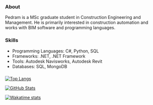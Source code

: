 ### About
Pedram is a MSc graduate student in Construction Engineering and Management. He is primarily interested in construction automation and works with BIM software and programming languages.

### Skills
- Programming Languages: C#, Python, SQL
- Frameworks: .NET, .NET Framework
- Tools: Autodesk Navisworks, Autodesk Revit
- Databases: SQL, MongoDB

### 
[![Top Langs](https://github-readme-stats.vercel.app/api/top-langs/?username=PedramElmi&layout=compact&count_private=true&show_icons=true&&theme=dark)](https://github.com/PedramElmi)

[![GitHub Stats](https://github-readme-stats.vercel.app/api?username=PedramElmi&count_private=true&show_icons=true&theme=dark)](https://github.com/PedramElmi)

[![Wakatime stats](https://github-readme-stats.vercel.app/api/wakatime?theme=dark&username=PedramElmi&layout=compact)](https://wakatime.com/@PedramElmi)

